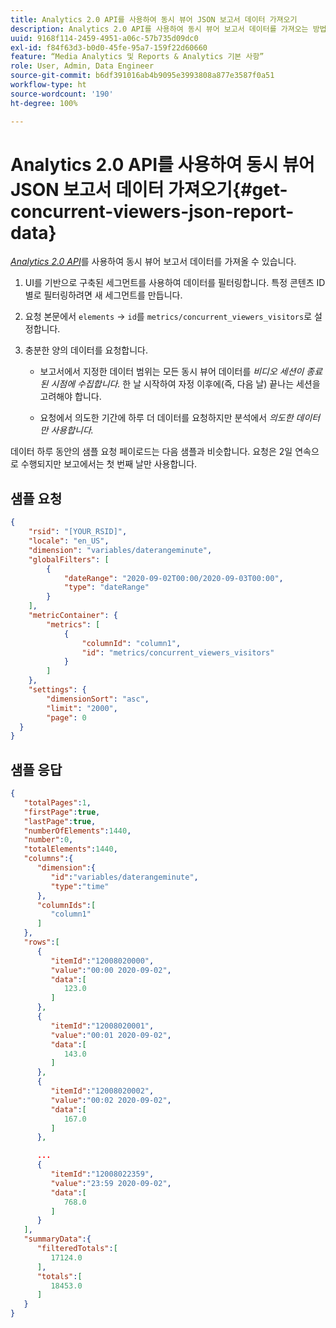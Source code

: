 ```yaml
---
title: Analytics 2.0 API를 사용하여 동시 뷰어 JSON 보고서 데이터 가져오기
description: Analytics 2.0 API를 사용하여 동시 뷰어 보고서 데이터를 가져오는 방법에 대해 알아봅니다. 요청 및 응답 샘플을 확인하십시오.
uuid: 9168f114-2459-4951-a06c-57b735d09dc0
exl-id: f84f63d3-b0d0-45fe-95a7-159f22d60660
feature: “Media Analytics 및 Reports & Analytics 기본 사항”
role: User, Admin, Data Engineer
source-git-commit: b6df391016ab4b9095e3993808a877e3587f0a51
workflow-type: ht
source-wordcount: '190'
ht-degree: 100%

---
```


# Analytics 2.0 API를 사용하여 동시 뷰어 JSON 보고서 데이터 가져오기{#get-concurrent-viewers-json-report-data}

[_*Analytics 2.0 API*_](https://www.adobe.io/apis/experiencecloud/analytics/docs.html)를 사용하여 동시 뷰어 보고서 데이터를 가져올 수 있습니다.

1. UI를 기반으로 구축된 세그먼트를 사용하여 데이터를 필터링합니다. 특정 콘텐츠 ID별로 필터링하려면 새 세그먼트를 만듭니다.
1. 요청 본문에서 `elements` -> `id`를 `metrics/concurrent_viewers_visitors`로 설정합니다.
1. 충분한 양의 데이터를 요청합니다.

   * 보고서에서 지정한 데이터 범위는 모든 동시 뷰어 데이터를 _비디오 세션이 종료된 시점에 수집합니다._
한 날 시작하여 자정 이후에(즉, 다음 날) 끝나는 세션을 고려해야 합니다.

   * 요청에서 의도한 기간에 하루 더 데이터를 요청하지만 분석에서 _*의도한 데이터만 사용합니다.*_

데이터 하루 동안의 샘플 요청 페이로드는 다음 샘플과 비슷합니다. 요청은 2일 연속으로 수행되지만 보고에서는 첫 번째 날만 사용합니다.

## 샘플 요청

```json
{
    "rsid": "[YOUR_RSID]",
    "locale": "en_US",
    "dimension": "variables/daterangeminute",
    "globalFilters": [
        {
            "dateRange": "2020-09-02T00:00/2020-09-03T00:00",
            "type": "dateRange"
        }
    ],
    "metricContainer": {
        "metrics": [
            {
                "columnId": "column1",
                "id": "metrics/concurrent_viewers_visitors"
            }
        ]
    },
    "settings": {
        "dimensionSort": "asc",
        "limit": "2000",
        "page": 0
  }
}
```

## 샘플 응답

```JSON
{
   "totalPages":1,
   "firstPage":true,
   "lastPage":true,
   "numberOfElements":1440,
   "number":0,
   "totalElements":1440,
   "columns":{
      "dimension":{
         "id":"variables/daterangeminute",
         "type":"time"
      },
      "columnIds":[
         "column1"
      ]
   },
   "rows":[
      {
         "itemId":"12008020000",
         "value":"00:00 2020-09-02",
         "data":[
            123.0
         ]
      },
      {
         "itemId":"12008020001",
         "value":"00:01 2020-09-02",
         "data":[
            143.0
         ]
      },
      {
         "itemId":"12008020002",
         "value":"00:02 2020-09-02",
         "data":[
            167.0
         ]
      },

      ...
      {
         "itemId":"12008022359",
         "value":"23:59 2020-09-02",
         "data":[
            768.0
         ]
      }
   ],
   "summaryData":{
      "filteredTotals":[
         17124.0
      ],
      "totals":[
         18453.0
      ]
   }
}
```


<!--
You can extract the concurrent viewers report data using the Experience Cloud API Explorer as follows.

1. Navigate to: [https://www.adobe.io.](https://www.adobe.io)
1. Select and enter the following information in the API Explorer form:

    * **API -** Select "Report".
    * **Method -** Select "Queue".
    * **Environment -** Select your data center.
    * Request JSON - Specify the following:

        * `reportSuiteID` - For info on reports suites: [Report Suites](https://experienceleague.adobe.com/docs/analytics/admin/manage-report-suites/report-suites-admin.html)

        * `dateTo` - End date of the report.         

          >[!NOTE]
          >
          >The maximum time period supported is two days.

        * `dateFrom` - Start date of the report.
        * `elements : id` - Set to `"videoconcurrentviewers"`

        * `elements : top` - Specify the number of entries to be returned.

      Sample request body:

      ```    
      {
          "reportDescription": {
              "reportSuiteID": "[Your Report Suite ID]",
              "dateTo": "2017-09-07",
              "dateFrom": "2017-09-07"
              "metrics": [
                  {
                      "id": "instances"
                  }
              ],
              "elements": [
                  {
                      "id": "videoconcurrentviewers",
                      "top": 2880
                  }
              ]
              "locale": "en_US"
          }
      }

      ```

      >[!TIP]
      >
      >Some sessions are ended on the next day, and at that point the data will be available for reporting. In that case the best approach is to select 2 days (2880 minutes) of data, and use only the data for the first day (1440 minutes).

1. Click **Get Response**.

   In the Response field, you should get a `reportID`.
1. In the form, change **Method** to "Get".
1. Enter the value of the `reportID` you received in Step 3, and click **Get Response**.

   The concurrent viewers report data, in JSON format, is presented in the Response field.

   For example:

   ![](assets/api_helper_2.png)

   ![](assets/api_helper_1.png)

-->

